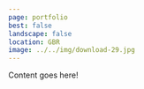 ```yaml
---
page: portfolio
best: false
landscape: false
location: GBR
image: ../../img/download-29.jpg
---
```

Content goes here!
